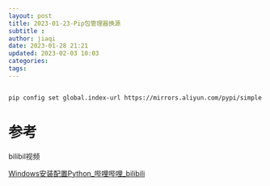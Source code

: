 ```yaml
---
layout: post
title: 2023-01-23-Pip包管理器换源
subtitle :
author: jiaqi
date: 2023-01-28 21:21
updated: 2023-02-03 10:03
categories: 
tags:
---
```

```toc
```


`pip config set global.index-url https://mirrors.aliyun.com/pypi/simple`

# 参考
bilibil视频

[Windows安装配置Python_哔哩哔哩_bilibili](https://www.bilibili.com/video/BV1P5411W7g5/?p=2&vd_source=8136950c9f4c52a778bfe698bf911c94)